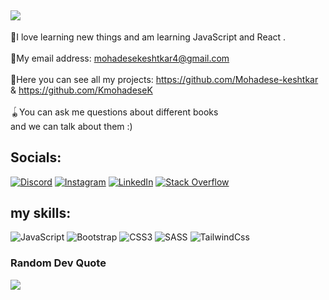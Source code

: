 [![](https://visitcount.itsvg.in/api?id=kmohadesek&icon=5&color=3)](https://visitcount.itsvg.in)
--
🌼I love learning new things and am learning JavaScript and React .<br><br>📩My email address: mohadesekeshtkar4@gmail.com<br><br>🧩Here you can see all my projects: https://github.com/Mohadese-keshtkar & https://github.com/KmohadeseK<br><br>🪀You can ask me questions about different books<br> and we can talk about them :)<br>


## Socials:
[![Discord](https://img.shields.io/badge/Discord-%237289DA.svg?logo=discord&logoColor=white)](https://discord.gg/MOHADESE#2402) [![Instagram](https://img.shields.io/badge/Instagram-%23E4405F.svg?logo=Instagram&logoColor=white)](https://instagram.com/stackbit.ir) [![LinkedIn](https://img.shields.io/badge/LinkedIn-%230077B5.svg?logo=linkedin&logoColor=white)](https://linkedin.com/in/https://www.linkedin.com/in/mohadesekeshtkar2006) [![Stack Overflow](https://img.shields.io/badge/-Stackoverflow-FE7A16?logo=stack-overflow&logoColor=white)](https://stackoverflow.com/users/Mohadese.Keshtkar) 

## my skills:
![JavaScript](https://img.shields.io/badge/javascript-%23323330.svg?style=for-the-badge&logo=javascript&logoColor=%23F7DF1E) ![Bootstrap](https://img.shields.io/badge/bootstrap-%238511FA.svg?style=for-the-badge&logo=bootstrap&logoColor=white) ![CSS3](https://img.shields.io/badge/css3-%231572B6.svg?style=for-the-badge&logo=css3&logoColor=white) ![SASS](https://img.shields.io/badge/SASS-hotpink.svg?style=for-the-badge&logo=SASS&logoColor=white)
![TailwindCss](https://img.shields.io/badge/tailwindcss-36C2CE.svg?style=for-the-badge&logo=tailwindcss&logoColor=white)
### Random Dev Quote
![](https://quotes-github-readme.vercel.app/api?type=horizontal&theme=gruvbox)

<!-- Proudly created with GPRM ( https://gprm.itsvg.in ) -->
